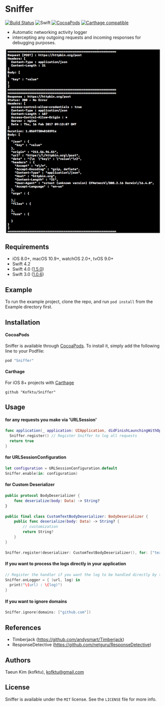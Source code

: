 # Sniffer

[![Build Status](https://travis-ci.org/Kofktu/Sniffer.svg?branch=master)](https://travis-ci.org/Kofktu/Sniffer)
![Swift](https://img.shields.io/badge/Swift-4.0-orange.svg)
[![CocoaPods](http://img.shields.io/cocoapods/v/Sniffer.svg?style=flat)](http://cocoapods.org/?q=name%3ASniffer%20author%3AKofktu)
[![Carthage compatible](https://img.shields.io/badge/Carthage-compatible-4BC51D.svg?style=flat)](https://github.com/Carthage/Carthage)

- Automatic networking activity logger
- intercepting any outgoing requests and incoming responses for debugging purposes.

![alt tag](Screenshot/Sample.png)

## Requirements
- iOS 8.0+, macOS 10.9+, watchOS 2.0+, tvOS 9.0+
- Swift 4.2
- Swift 4.0 ([1.5.0](https://github.com/Kofktu/Sniffer/tree/1.5.0))
- Swift 3.0 ([1.0.6](https://github.com/Kofktu/Sniffer/tree/1.0.6))

## Example
To run the example project, clone the repo, and run `pod install` from the Example directory first.

## Installation

#### CocoaPods
Sniffer is available through [CocoaPods](http://cocoapods.org). To install
it, simply add the following line to your Podfile:

```ruby
pod "Sniffer"
```

#### Carthage
For iOS 8+ projects with [Carthage](https://github.com/Carthage/Carthage)

```
github "Kofktu/Sniffer"
```

## Usage

#### for any requests you make via 'URLSession'

```swift
func application(_ application: UIApplication, didFinishLaunchingWithOptions launchOptions: [UIApplicationLaunchOptionsKey: Any]?) -> Bool {
  Sniffer.register() // Register Sniffer to log all requests
  return true
}
```

#### for URLSessionConfiguration

```swift
let configuration = URLSessionConfiguration.default
Sniffer.enable(in: configuration)
```

#### for Custom Deserializer

```swift
public protocol BodyDeserializer {
    func deserialize(body: Data) -> String?
}

public final class CustomTextBodyDeserializer: BodyDeserializer {
    public func deserialize(body: Data) -> String? {
        // customization
        return String?
    }
}

Sniffer.register(deserializer: CustomTextBodyDeserializer(), for: ["text/plain"])

```

#### If you want to process the logs directly in your application

```swift
// Register the handler if you want the log to be handled directly by the application
Sniffer.onLogger = { (url, log) in
  print("\(url) : \(log)")
}
```

#### If you want to ignore domains
```swift
Sniffer.ignore(domains: ["github.com"])
```

## References
- Timberjack (https://github.com/andysmart/Timberjack)
- ResponseDetective (https://github.com/netguru/ResponseDetective)

## Authors

Taeun Kim (kofktu), <kofktu@gmail.com>

## License

Sniffer is available under the ```MIT``` license. See the ```LICENSE``` file for more info.
